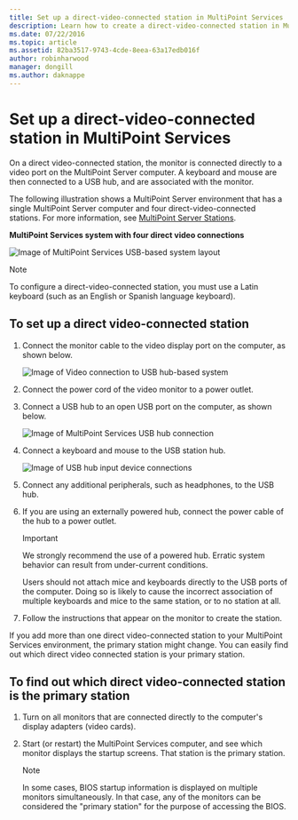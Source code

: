 ```yaml
---
title: Set up a direct-video-connected station in MultiPoint Services
description: Learn how to create a direct-video-connected station in MultiPoint Services
ms.date: 07/22/2016
ms.topic: article
ms.assetid: 82ba3517-9743-4cde-8eea-63a17edb016f
author: robinharwood
manager: dongill
ms.author: daknappe
---
```

# Set up a direct-video-connected station in MultiPoint Services
On a direct video-connected station, the monitor is connected directly to a video port on the MultiPoint Server computer. A keyboard and mouse are then connected to a USB hub, and are associated with the monitor.

The following illustration shows a MultiPoint Server environment that has a single MultiPoint Server computer and four direct-video-connected stations. For more information, see [MultiPoint Server Stations](MultiPoint-services-Stations.md).

**MultiPoint Services system with four direct video connections**

![Image of MultiPoint Services USB-based system layout](./media/WMSMultiPointServerUSBSystemLayout.gif)

> [!NOTE]
> To configure a direct-video-connected station, you must use a Latin keyboard (such as an English or Spanish language keyboard).

## To set up a direct video-connected station

1.  Connect the monitor cable to the video display port on the computer, as shown below.

    ![Image of Video connection to USB hub-based system](./media/WMSVideoConnection.gif)

2.  Connect the power cord of the video monitor to a power outlet.

3.  Connect a USB hub to an open USB port on the computer, as shown below.

    ![Image of MultiPoint Services USB hub connection](./media/WMSUSBHubConnection.gif)

4.  Connect a keyboard and mouse to the USB station hub.

    ![Image of USB hub input device connections](./media/WMSUSBDeviceConnection.gif)

5.  Connect any additional peripherals, such as headphones, to the USB hub.

6.  If you are using an externally powered hub, connect the power cable of the hub to a power outlet.

    > [!IMPORTANT]
    > We strongly recommend the use of a powered hub. Erratic system behavior can result from under-current conditions.
    >
    > Users should not attach mice and keyboards directly to the USB ports of the computer. Doing so is likely to cause the incorrect association of multiple keyboards and mice to the same station, or to no station at all.

7.  Follow the instructions that appear on the monitor to create the station.

If you add more than one direct video-connected station to your MultiPoint Services environment, the primary station might change. You can easily find out which direct video connected station is your primary station.

## To find out which direct video-connected station is the primary station

1.  Turn on all monitors that are connected directly to the computer's display adapters (video cards).

2.  Start (or restart) the MultiPoint Services computer, and see which monitor displays the startup screens. That station is the primary station.

    > [!NOTE]
    > In some cases, BIOS startup information is displayed on multiple monitors simultaneously. In that case, any of the monitors can be considered the "primary station" for the purpose of accessing the BIOS.
